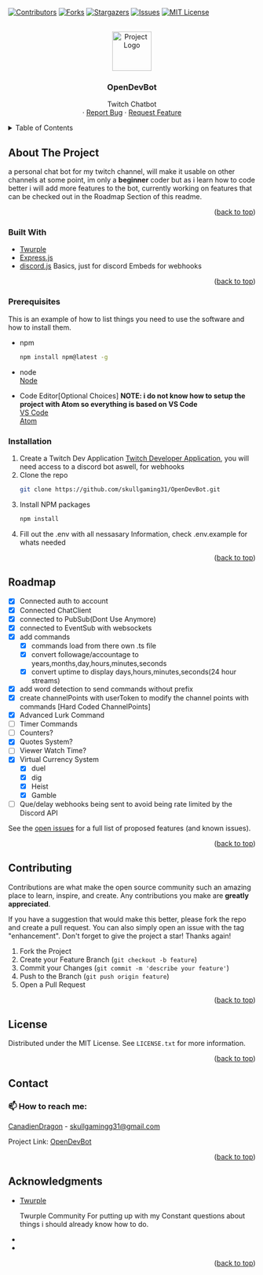 <div id="top"></div>
<!--
*** Thanks for checking out the Best-README-Template. If you have a suggestion
*** that would make this better, please fork the repo and create a pull request
*** or simply open an issue with the tag "enhancement".
*** Don't forget to give the project a star!
*** Thanks again! Now go create something AMAZING! :D
-->

<!-- PROJECT SHIELDS -->
<!--
*** I'm using markdown "reference style" links for readability.
*** Reference links are enclosed in brackets [ ] instead of parentheses ( ).
*** See the bottom of this document for the declaration of the reference variables
*** for contributors-url, forks-url, etc. This is an optional, concise syntax you may use.
*** https://www.markdownguide.org/basic-syntax/#reference-style-links
-->

<!-- 
BOT- https://id.twitch.tv/oauth2/authorize?response_type=code&client_id=dieihxdt0wezh4kgveyiogn3sjii5p&redirect_uri=http://localhost:3001/api/auth/twitch/callback&scope=chat%3Aedit%20chat%3Aread%20moderation%3Aread
USER- https://id.twitch.tv/oauth2/authorize?response_type=code&client_id=dieihxdt0wezh4kgveyiogn3sjii5p&redirect_uri=http://localhost:3001/api/auth/twitch/callback&scope=bits%3Aread%20channel%3Aedit%3Acommercial%20channel%3Amanage%3Abroadcast%20channel%3Amanage%3Apolls%20channel%3Amanage%3Apredictions%20channel%3Amanage%3Aredemptions%20channel%3Amanage%3Aschedule%20channel%3Amanage%3Amoderators%20channel%3Amanage%3Araids%20channel%3Amanage%3Avips%20channel%3Aread%3Avips%20channel%3Aread%3Apolls%20channel%3Aread%3Apredictions%20channel%3Aread%3Aredemptions%20channel%3Aread%3Aeditors%20channel%3Aread%3Agoals%20channel%3Aread%3Ahype_train%20channel%3Aread%3Asubscriptions%20channel_subscriptions%20clips%3Aedit%20moderation%3Aread%20moderator%3Amanage%3Aautomod%20moderator%3Amanage%3Ashield_mode%20moderator%3Amanage%3Ashoutouts%20moderator%3Aread%3Ashoutouts%20moderator%3Aread%3Afollowers%20moderator%3Aread%3Ashield_mode%20user%3Aedit%20user%3Aedit%3Afollows%20user%3Amanage%3Ablocked_users%20user%3Aread%3Ablocked_users%20user%3Aread%3Abroadcast%20user%3Aread%3Aemail%20user%3Aread%3Afollows%20user%3Aread%3Asubscriptions%20user%3Aedit%3Abroadcast%20moderator%3Amanage%3Achat_messages%20moderator%3Amanage%3Abanned_users
-->

<!-- bot scopes- chat:edit chat:read moderation:read -->


<!-- 
USER SCOPES-
bits:read channel:edit:commercial channel:manage:broadcast channel:manage:polls channel:manage:predictions channel:manage:redemptions channel:manage:schedule channel:manage:moderators channel:manage:raids channel:manage:vips channel:read:vips channel:read:polls channel:read:predictions channel:read:redemptions channel:read:editors channel:read:goals channel:read:hype_train channel:read:subscriptions channel_subscriptions clips:edit moderation:read moderator:manage:automod moderator:manage:shield_mode moderator:manage:shoutouts moderator:read:shoutouts moderator:read:followers moderator:read:shield_mode user:edit user:edit:follows user:manage:blocked_users user:read:blocked_users user:read:broadcast user:read:email user:read:follows user:read:subscriptions user:edit:broadcast moderator:manage:chat_messages moderator:manage:banned_users
-->


[![Contributors][contributors-shield]][contributors-url]
[![Forks][forks-shield]][forks-url]
[![Stargazers][stars-shield]][stars-url]
[![Issues][issues-shield]][issues-url]
[![MIT License][license-shield]][license-url]

<!-- PROJECT LOGO -->
<br />
<div align="center">
  <a href="https://github.com/skullgaming31/OpenDevBot">
    <img src="./public/assets/images/OpenDevBot.png" alt="Project Logo" width="80" height="80">
  </a>

<h3 align="center">OpenDevBot</h3>

  <p align="center">
    Twitch Chatbot<br>
    ·
    <a href="https://github.com/skullgaming31/OpenDevBot/issues">Report Bug</a>
    ·
    <a href="https://github.com/skullgaming31/OpenDevBot/issues">Request Feature</a>
  </p>
</div>

<!-- TABLE OF CONTENTS -->
<details>
  <summary>Table of Contents</summary>
  <ol>
    <li>
      <a href="#about-the-project">About The Project</a>
      <ul>
        <li><a href="#built-with">Built With</a></li>
      </ul>
    </li>
    <li>
      <a href="#getting-started">Getting Started</a>
      <ul>
        <li><a href="#prerequisites">Prerequisites</a></li>
        <li><a href="#installation">Installation</a></li>
      </ul>
    </li>
    <li><a href="#usage">Usage</a></li>
    <li><a href="#roadmap">Roadmap</a></li>
    <li><a href="#contributing">Contributing</a></li>
    <li><a href="#license">License</a></li>
    <li><a href="#contact">Contact</a></li>
    <li><a href="#acknowledgments">Acknowledgments</a></li>
  </ol>
</details>

<!-- ABOUT THE PROJECT -->
## About The Project

<!-- [![Product Name Screen Shot][product-screenshot]](https://example.com) -->

a personal chat bot for my twitch channel, will make it usable on other channels at some point, im only a <strong>beginner</strong> coder but as i learn how to code better i will add more features to the bot, currently working on features that can be checked out in the Roadmap Section of this readme.

<p align="right">(<a href="#top">back to top</a>)</p>

### Built With

* [Twurple](https://twurple.js.org/)
* [Express.js](https://expressjs.com/)
* [discord.js](https://discord.js.org/) Basics, just for discord Embeds for webhooks

<p align="right">(<a href="#top">back to top</a>)</p>

<!-- GETTING STARTED -->
<!-- ## Getting Started -->

<!-- This is an example of how you may give instructions on setting up your project locally.
To get a local copy up and running follow these simple example steps. -->

### Prerequisites

This is an example of how to list things you need to use the software and how to install them.
* npm
  ```sh
  npm install npm@latest -g
  ```
* node<br>
  [Node](https://nodejs.org)
  
* Code Editor[Optional Choices] <strong>NOTE: i do not know how to setup the project with Atom so everything is based on VS Code</strong><br>
  [VS Code](https://code.visualstudio.com)<br>
  [Atom](https://atom.io)<br>

### Installation

1. Create a Twitch Dev Application [Twitch Developer Application](https://dev.twitch.tv/console), you will need access to a discord bot aswell, for webhooks
2. Clone the repo
   ```sh
   git clone https://github.com/skullgaming31/OpenDevBot.git
   ```
3. Install NPM packages
   ```sh
   npm install
   ```
4. Fill out the .env with all nessasary Information, check .env.example for whats needed

<p align="right">(<a href="#top">back to top</a>)</p>

<!-- USAGE EXAMPLES -->
<!-- ## Usage

<p align="right">(<a href="#top">back to top</a>)</p> -->

<!-- ROADMAP -->
## Roadmap

* [x] Connected auth to account
* [x] Connected ChatClient
* [x] connected to PubSub(Dont Use Anymore)
* [x] connected to EventSub with websockets
* [x] add commands
  * [x] commands load from there own .ts file
  * [x] convert followage/accountage to years,months,day,hours,minutes,seconds
  * [x] convert uptime to display days,hours,minutes,seconds(24 hour streams)
* [x] add word detection to send commands without prefix
* [x] create channelPoints with userToken to modify the channel points with commands [Hard Coded ChannelPoints]
* [x] Advanced Lurk Command
* [ ] Timer Commands
* [ ] Counters?
* [x] Quotes System?
* [ ] Viewer Watch Time?
* [x] Virtual Currency System
  * [x] duel
  * [x] dig
  * [x] Heist
  * [x] Gamble
* [ ] Que/delay webhooks being sent to avoid being rate limited by the Discord API

See the [open issues](https://github.com/skullgaming31/OpenDevBot/issues) for a full list of proposed features (and known issues).

<p align="right">(<a href="#top">back to top</a>)</p>

<!-- CONTRIBUTING -->
## Contributing

Contributions are what make the open source community such an amazing place to learn, inspire, and create. Any contributions you make are **greatly appreciated**.

If you have a suggestion that would make this better, please fork the repo and create a pull request. You can also simply open an issue with the tag "enhancement".
Don't forget to give the project a star! Thanks again!

1. Fork the Project
2. Create your Feature Branch (`git checkout -b feature`)
3. Commit your Changes (`git commit -m 'describe your feature'`)
4. Push to the Branch (`git push origin feature`)
5. Open a Pull Request

<p align="right">(<a href="#top">back to top</a>)</p>

<!-- LICENSE -->
## License

Distributed under the MIT License. See `LICENSE.txt` for more information.

<p align="right">(<a href="#top">back to top</a>)</p>

<!-- CONTACT -->
## Contact
<h3>📫 How to reach me:</h3>

[CanadienDragon](https://twitter.com/canadiendragon) - skullgamingg31@gmail.com

Project Link: [OpenDevBot](https://github.com/skullgaming31/OpenDevBot)

<p align="right">(<a href="#top">back to top</a>)</p>

<!-- ACKNOWLEDGMENTS -->
## Acknowledgments

* [Twurple](https://twurple.js.org/) <p>Twurple Community For putting up with my Constant questions about things i should already know how to do.</p>
* []()
* []()

<p align="right">(<a href="#top">back to top</a>)</p>

<!-- MARKDOWN LINKS & IMAGES -->
<!-- https://www.markdownguide.org/basic-syntax/#reference-style-links -->
[contributors-shield]: https://img.shields.io/github/contributors/SkullGaming31/OpenDevBot.svg?style=for-the-badge
[contributors-url]: https://github.com/SkullGaming31/skullbot/graphs/contributors
[forks-shield]: https://img.shields.io/github/forks/SkullGaming31/OpenDevBot.svg?style=for-the-badge
[forks-url]: https://github.com/SkullGaming31/OpenDevBot/network/members
[stars-shield]: https://img.shields.io/github/stars/SkullGaming31/OpenDevBot.svg?style=for-the-badge
[stars-url]: https://github.com/SkullGaming31/OpenDevBot/stargazers
[issues-shield]: https://img.shields.io/github/issues/SkullGaming31/OpenDevBot.svg?style=for-the-badge
[issues-url]: https://github.com/SkullGaming31/OpenDevBot/issues
[license-shield]: https://img.shields.io/github/license/SkullGaming31/OpenDevBot.svg?style=for-the-badge
[license-url]: https://github.com/SkullGaming31/OpenDevBot/blob/master/LICENSE
[product-screenshot]: images/screenshot.png

<!--
Here are some ideas to get you started:

- 🔭 I’m currently working on ...
- 🌱 I’m currently learning ...
- 👯 I’m looking to collaborate on ...
- 🤔 I’m looking for help with ...
- 💬 Ask me about ...
- 📫 How to reach me: ...
- ⚡ Fun fact: ...
-->
